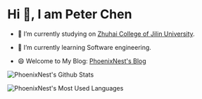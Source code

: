 # Hi 👋, I am Peter Chen

+ 🔭 I’m currently studying on [Zhuhai College of Jilin University](https://www.jluzh.edu.cn/main.htm).

+ 🌱 I’m currently learning Software engineering.

+ 😄 Welcome to My Blog: [PhoenixNest's Blog](https://phoenixnest.github.io/)

![PhoenixNest's Github Stats](https://github-readme-stats.vercel.app/api?username=PhoenixNest&show_icons=true)

![PhoenixNest's Most Used Languages](https://github-readme-stats.vercel.app/api/top-langs/?username=PhoenixNest&layout=compact&hide=html)

<!--
**PhoenixNest/PhoenixNest** is a ✨ _special_ ✨ repository because its `README.md` (this file) appears on your GitHub profile.

Here are some ideas to get you started:

- 🔭 I’m currently working on ...
- 🌱 I’m currently learning ...
- 👯 I’m looking to collaborate on ...
- 🤔 I’m looking for help with ...
- 💬 Ask me about ...
- 📫 How to reach me: ...
- 😄 Pronouns: ...
- ⚡ Fun fact: ...
-->
